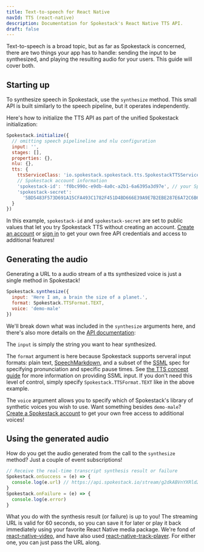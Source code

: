 ```yaml
---
title: Text-to-speech for React Native
navId: TTS (react-native)
description: Documentation for Spokestack's React Native TTS API.
draft: false
---
```


Text-to-speech is a broad topic, but as far as Spokestack is concerned, there are two things your app has to handle: sending the input to be synthesized, and playing the resulting audio for your users. This guide will cover both.

## Starting up

To synthesize speech in Spokestack, use the `synthesize` method. This small API is built similarly to the speech pipeline, but it operates independently.

Here's how to initialize the TTS API as part of the unified Spokestack initialization:

```javascript
Spokestack.initialize({
  // omitting speech pipelineline and nlu configuration
  input: '',
  stages: [],
  properties: {},
  nlu: {},
  tts: {
    ttsServiceClass: 'io.spokestack.spokestack.tts.SpokestackTTSService',
    // Spokestack account information
    'spokestack-id': 'f0bc990c-e9db-4a0c-a2b1-6a6395a3d97e', // your Spokestack API ID
    'spokestack-secret':
      '5BD5483F573D691A15CFA493C1782F451D4BD666E39A9E7B2EBE287E6A72C6B6' // your Spokestack API secret
  }
})
```

In this example, `spokestack-id` and `spokestack-secret` are set to public values that let you try Spokestack TTS without creating an account. [Create an account](/create) or [sign in](/login) to get your own free API credentials and access to additional features!

## Generating the audio

Generating a URL to a audio stream of a tts synthesized voice is just a single method in Spokestack!

```javascript
Spokestack.synthesize({
  input: 'Here I am, a brain the size of a planet.',
  format: Spokestack.TTSFormat.TEXT,
  voice: 'demo-male'
})
```

We'll break down what was included in the `synthesize` arguments here, and there's also more details on the [API documentation](https://github.com/spokestack/react-native-spokestack#methods):

The `input` is simply the string you want to hear synthesized.

The `format` argument is here because Spokestack supports serveral input formats: plain text, [SpeechMarkdown](https://www.speechmarkdown.org/), and a subset of the [SSML](https://www.w3.org/TR/speech-synthesis11) spec for specifying pronunciation and specific pause times. See [the TTS concept guide](/docs/Concepts/tts) for more information on providing SSML input. If you don't need this level of control, simply specify `Spokestack.TTSFormat.TEXT` like in the above example.

The `voice` argument allows you to specify which of Spokestack's library of synthetic voices you wish to use. Want something besides `demo-male`? [Create a Spokestack account](/create) to get your own free access to additional voices!

## Using the generated audio

How do you get the audio generated from the call to the `synthesize` method? Just a couple of event subscriptions!

```javascript
// Receive the real-time transcript synthesis result or failure
Spokestack.onSuccess = (e) => {
  console.log(e.url) // https://api.spokestack.io/stream/g2dkABVnYXRld2F5QDE3Mi4yNy4xMi4yNDQAACeUAAAAAgE
}
Spokestack.onFailure = (e) => {
  console.log(e.error)
}
```

What you do with the synthesis result (or failure) is up to you! The streaming URL is valid for 60 seconds, so you can save it for later or play it back immediately using your favorite React Native media package. We're fond of [react-native-video](https://github.com/react-native-community/react-native-video), and have also used [react-native-track-player](https://github.com/react-native-kit/react-native-track-player). For either one, you can just pass the URL along.
